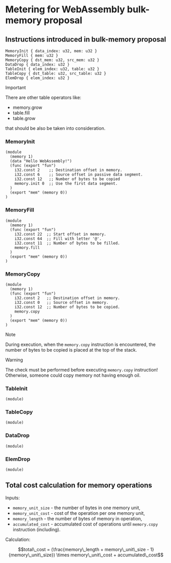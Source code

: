 # Metering for WebAssembly bulk-memory proposal

## Instructions introduced in bulk-memory proposal

```text
MemoryInit { data_index: u32, mem: u32 }
MemoryFill { mem: u32 }
MemoryCopy { dst_mem: u32, src_mem: u32 }
DataDrop { data_index: u32 }
TableInit { elem_index: u32, table: u32 }
TableCopy { dst_table: u32, src_table: u32 }
ElemDrop { elem_index: u32 }
```

> [!IMPORTANT]  
> There are other table operators like: 
> - memory.grow
> - table.fill
> - table.grow
> 
> that should be also be taken into consideration.

### MemoryInit

```webassembly
(module
  (memory 1)
  (data "Hello WebAssembly!")
  (func (export "fun")
    i32.const 2    ;; Destination offset in memory.
    i32.const 6    ;; Source offset in passive data segment.
    i32.const 12   ;; Number of bytes to be copied
    memory.init 0  ;; Use the first data segment.
  )
  (export "mem" (memory 0))
)
```

### MemoryFill

```webassembly
(module
  (memory 1)
  (func (export "fun")
    i32.const 22  ;; Start offset in memory.
    i32.const 64  ;; Fill with letter '@'.
    i32.const 11  ;; Number of bytes to be filled.
    memory.fill
  )
  (export "mem" (memory 0))
)
```

### MemoryCopy

```webassembly
(module
  (memory 1)
  (func (export "fun")
    i32.const 2   ;; Destination offset in memory.
    i32.const 0   ;; Source offset in memory.
    i32.const 12  ;; Number of bytes to be copied.
    memory.copy
  )
  (export "mem" (memory 0))
)
```

> [!NOTE]  
> During execution, when the `memory.copy` instruction is encountered,
> the number of bytes to be copied is placed at the top of the stack. 

> [!WARNING]  
> The check must be performed before executing `memory.copy` instruction!
> Otherwise, someone could copy memory not having enough oil. 

### TableInit

```webassembly
(module)
```

### TableCopy

```webassembly
(module)
```

### DataDrop

```webassembly
(module)
```

### ElemDrop

```webassembly
(module)
```

## Total cost calculation for memory operations

Inputs:

- `memory_unit_size` - the number of bytes in one memory unit,
- `memory_unit_cost` - cost of the operation per one memory unit,
- `memory_length` - the number of bytes of memory in operation,
- `accumulated_cost` - accumulated cost of operations until `memory.copy` instruction (including).

Calculation:

```math
total\_cost = (\frac{memory\_length + memory\_unit\_size - 1}{memory\_unit\_size}) \times memory\_unit\_cost + accumulated\_cost
```
